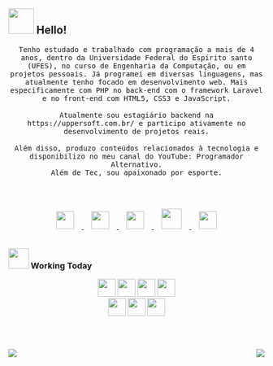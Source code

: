 ## <img src="https://raw.githubusercontent.com/alexnaiman/alexnaiman/master/resources/welcomeglitch.gif" width="50px" /> Hello!

<p align="center" >
  <samp>
    Tenho estudado e trabalhado com programação a mais de 4 anos, dentro da Universidade Federal do Espírito santo (UFES), no curso de Engenharia da Computação, ou em projetos pessoais. Já programei em diversas linguagens, mas atualmente tenho focado em desenvolvimento web. Mais especificamente com PHP no back-end com o framework Laravel e no front-end com HTML5, CSS3 e JavaScript.
</samp>
<br/><br/>
<samp>
Atualmente sou estagiário backend na https://uppersoft.com.br/ e participo ativamente no desenvolvimento de projetos reais.
</samp>
<br/><br/>
<samp>
Além disso, produzo conteúdos relacionados à tecnologia e disponibilizo no meu canal do YouTube: Programador Alternativo.
<br/>
Além de Tec, sou apaixonado por esporte.
  </samp>
  <br/>
  <br/>
  <br/>
</p>


<p align="center">
  <a href="https://www.linkedin.com/in/guilherme-freitas-da-silva/">
    <img src="https://raw.githubusercontent.com/alexnaiman/alexnaiman/master/resources/linkedin.webp"  width="35px" style="margin: 15px;" />
  </a>
  <a href="https://www.youtube.com/programador+alternativo">
    <img src="https://user-images.githubusercontent.com/38620899/117997597-7ac1af00-b319-11eb-8abc-2f1832508b34.png"  width="35px" style="margin: 15px;" />
   </a>
  <a href="https://www.instagram.com/programadoralternativo/">
    <img src="https://raw.githubusercontent.com/alexnaiman/alexnaiman/master/resources/instagram.webp"  width="35px" style="margin: 15px;" />
  </a>
  <a href="https://programadoralternativo.medium.com/">
    <img src="https://user-images.githubusercontent.com/38620899/117998441-4995ae80-b31a-11eb-8b2d-77527cb8f054.png" width="40px" style="margin: 15px;" />
  </a>
  <a href="mailto:freitasguinativo@gmail.com">
    <img src="https://raw.githubusercontent.com/alexnaiman/alexnaiman/master/resources/gmail.png" height="35px" style="margin: 15px;" />
  </a>
</p>

### <img src="https://raw.githubusercontent.com/alexnaiman/alexnaiman/master/resources/pickaxe.png" width="40px" /> Working Today
<p align="center">
   <img src="https://user-images.githubusercontent.com/38620899/118056560-8d130b80-b360-11eb-93ff-c2df0e33dbb3.png" height="35px" style="vertical-align:top margin: 50px" />
   <img src="https://user-images.githubusercontent.com/38620899/118056183-d6169000-b35f-11eb-88c4-bb20eb83f24d.png" height="35px" style="vertical-align:top margin: 50px" />
   <img src="https://user-images.githubusercontent.com/38620899/118056947-3fe36980-b361-11eb-9b0b-84d9aa36f5f2.png" height="35px" style="vertical-align:top margin: 50px" />
   <img src="https://user-images.githubusercontent.com/38620899/118057576-ab7a0680-b362-11eb-9ea5-044c4d0ab96e.png" height="35px" style="vertical-align:top margin: 50px" />
   
   <br/> 
   
   <img src="https://raw.githubusercontent.com/alexnaiman/alexnaiman/master/resources/dev/html.svg" height="35px" style="vertical-align:top margin: 50px" />
   <img src="https://raw.githubusercontent.com/alexnaiman/alexnaiman/master/resources/dev/css3.svg" height="35px" style="vertical-align:top margin: 50px" />
   <img src="https://raw.githubusercontent.com/alexnaiman/alexnaiman/master/resources/dev/js.svg" height="35px" style="vertical-align:top margin: 50px" />
   

             
</p> 
<br/><br/>

<p align="right">
<img align="left" src="https://github-readme-stats.vercel.app/api?username=Freitas-gui&theme=tokyonight&show_icons=true" />

<img  float="right" src="https://github-readme-stats.vercel.app/api/top-langs/?username=Freitas-gui&theme=tokyonight&show_icons=true" />

</p>


